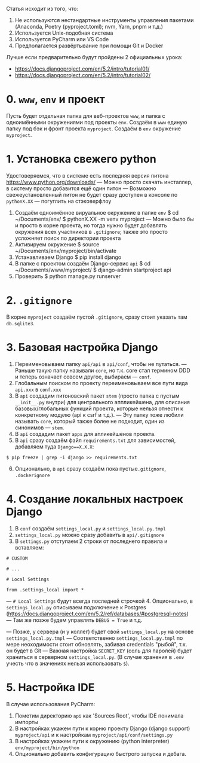 Статья исходит из того, что:
1. Не используются нестандартные инструменты управления пакетами (Anaconda, Poetry (pyproject.toml); nvm, Yarn, pnpm и т.д.)   
2. Используется Unix-подобная система
3. Используется PyCharm или VS Code
4. Предполагается развёртывание при помощи Git и Docker

Лучше если предварительно будут пройдены 2 официальных урока:
- https://docs.djangoproject.com/en/5.2/intro/tutorial01/  
- https://docs.djangoproject.com/en/5.2/intro/tutorial02/

# 0. `www`, `env` и проект

Пусть будет отдельная папка для веб-проектов `www`, и папка с одноимёнными окружениями под проекты `env`.
Создаём в `www` единую папку под бэк и фронт проекта `myproject`.
Создаём в `env` окружение `myproject`.

# 1. Установка свежего python

Удостоверяемся, что в системе есть последняя версия питона https://www.python.org/downloads/
— Можно просто скачать инсталлер, в систему просто добавится ещё один питон
— Возможно свежеустановленный питон не будет сразу доступен в консоле по `pythonX.XX` — погуглить на стэковерфлоу

1. Создаём одноимённое вируальное окружение в папке `env`
   $ cd ~/Documents/env/
   $ pythonX.XX -m venv myproject
   — Можно было бы и просто в корне проекта, но тогда нужно будет добавлять окружения всех участников в `.gitignore`; также это просто усложняет поиск по директории проекта
2. Активируем окружение
   $ source ~/Documents/env/myproject/bin/activate
3. Устанавливаем Django
   $ pip install django
4. В папке с проектом создаём Django-сервис `api`
   $ cd ~/Documents/www/myproject/
   $ django-admin startproject api
5. Проверить
   $ python manage.py runserver

# 2. `.gitignore`

В корне `myproject` создаём пустой `.gitignore`, сразу стоит указать там `db.sqlite3`.

# 3. Базовая настройка Django

1. Переименовываем папку `api/api` в `api/conf`, чтобы не путаться.
   — Раньше такую папку называли `core`, но т.к. core стал термином DDD и теперь означает совсем другое, выбираем — `conf`.
2. Глобальным поиском по проекту переименовываем все пути вида `api.xxx` в `conf.xxx`
3. В `api` создадим питоновский пакет `stem` (просто папка с пустым `__init__.py` внутри) для центрального аппликейшена, для описания базовых/глобальных функций проекта, которые нельзя отнести к конкретному модулю (api к csrf и т.д.).
   — Эту папку тоже любили называть `core`, который также более не подходит, один из синонимов — `stem`.
4. В `api` создадим пакет `apps` для апликейшенов проекта.
5. В `api` сразу создаём файл `requirements.txt` для зависимостей, добавляем туда `Django==X.X.X`:
```
$ pip freeze | grep -i django >> requirements.txt
```
6. Опционально, в `api` сразу создаём пока пустые`.gitignore`, `.dockerignore`

# 4. Создание локальных настроек Django

1. В `conf` создаём `settings_local.py` и `settings_local.py.tmpl`
2. `settings_local.py` можно сразу добавить в `api/.gitignore`
3. В `settings.py` отступаем 2 строки от последнего правила и вставляем:
```
# CUSTOM

# ...

# Local Settings

from .settings_local import *
```
   — `# Local Settings` будут всегда последней строчкой
4. Опционально, в `settings_local.py` описываем подключение к Postgres
   (https://docs.djangoproject.com/en/5.2/ref/databases/#postgresql-notes)
   — Там же позже будем управлять `DEBUG = True` и т.д. 

— Позже, у сервера (и у коллег) будет свой `settings_local.py` на основе `settings_local.py.tmpl`
— Соответственно `settings_local.py.tmpl` по мере неоходимости стоит обновлять, забивая credentials "рыбой", т.к. он будет в Git
— Важная настройка `SECRET_KEY` (соль для паролей) будет храниться в серверном `settings_local.py`. (В случае хранения в `.env` учесть что в значениях нельзя использовать `$`).

# 5. Настройка IDE

В случае использования PyCharm:
1. Пометим директорию `api` как 'Sources Root', чтобы IDE понимала импорты
2. В настройках укажем пути к корню проекту Django (django support) `myproject/api` и к настройкам `myproject/api/conf/settings.py`
3. В настройках укажем пути к окружению (python interpreter) `env/myproject/bin/python`
4. Опционально добавить конфигурацию быстрого запуска и дебага.
